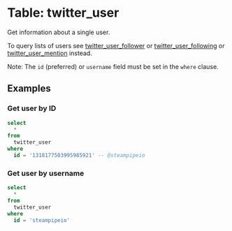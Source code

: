# Table: twitter_user

Get information about a single user.

To query lists of users see
[twitter_user_follower](../twitter_user_follower) or
[twitter_user_following](../twitter_user_following) or
[twitter_user_mention](../twitter_user_mention) instead.

Note: The `id` (preferred) or `username` field must be set in the `where` clause.

## Examples

### Get user by ID

```sql
select
  *
from
  twitter_user
where
  id = '1318177503995985921' -- @steampipeio
```

### Get user by username

```sql
select
  *
from
  twitter_user
where
  id = 'steampipeio'
```
